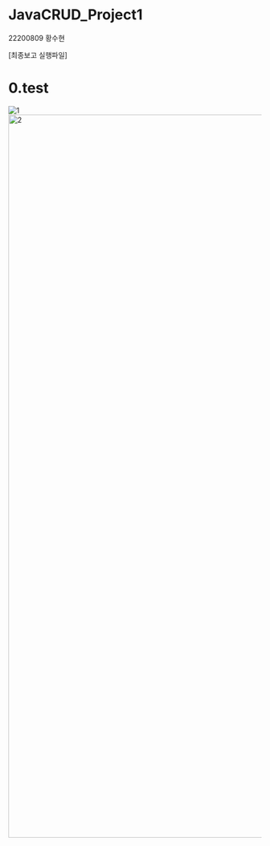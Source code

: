 # JavaCRUD_Project1

22200809 황수현

[최종보고 실행파일]

<h1>0.test</h1>
   <img src="test.png>
2. 
  <img width="1440" alt="1" src="https://github.com/ssuni00/JavaCRUD_Project1/assets/126534280/032a7722-0991-4cbc-b037-ab09864e0632">
  <img width="1440" alt="2" src="https://github.com/ssuni00/JavaCRUD_Project1/assets/126534280/c38c8ca0-ae7b-40e6-ba6a-39dae9ba950a">
